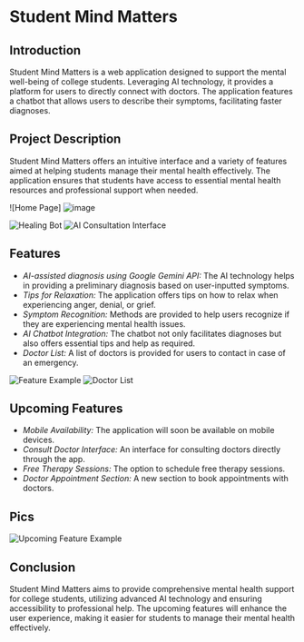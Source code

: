 # Student Mind Matters

## Introduction
Student Mind Matters is a web application designed to support the mental well-being of college students. Leveraging AI technology, it provides a platform for users to directly connect with doctors. The application features a chatbot that allows users to describe their symptoms, facilitating faster diagnoses.

## Project Description
Student Mind Matters offers an intuitive interface and a variety of features aimed at helping students manage their mental health effectively. The application ensures that students have access to essential mental health resources and professional support when needed.


![Home Page]
![image](https://github.com/aindrelasaha/studentmindmatters/assets/126545390/2c88610a-f18a-4c55-8b7a-50ab66336a8f)

![Healing Bot](path_to_healing_bot_image)
![AI Consultation Interface](path_to_ai_consultation_interface_image)

## Features
- *AI-assisted diagnosis using Google Gemini API:* The AI technology helps in providing a preliminary diagnosis based on user-inputted symptoms.
- *Tips for Relaxation:* The application offers tips on how to relax when experiencing anger, denial, or grief.
- *Symptom Recognition:* Methods are provided to help users recognize if they are experiencing mental health issues.
- *AI Chatbot Integration:* The chatbot not only facilitates diagnoses but also offers essential tips and help as required.
- *Doctor List:* A list of doctors is provided for users to contact in case of an emergency.


![Feature Example](path_to_feature_image)
![Doctor List](path_to_doctor_list_image)

## Upcoming Features
- *Mobile Availability:* The application will soon be available on mobile devices.
- *Consult Doctor Interface:* An interface for consulting doctors directly through the app.
- *Free Therapy Sessions:* The option to schedule free therapy sessions.
- *Doctor Appointment Section:* A new section to book appointments with doctors.

## Pics
![Upcoming Feature Example](path_to_upcoming_feature_image)

## Conclusion
Student Mind Matters aims to provide comprehensive mental health support for college students, utilizing advanced AI technology and ensuring accessibility to professional help. The upcoming features will enhance the user experience, making it easier for students to manage their mental health effectively.
